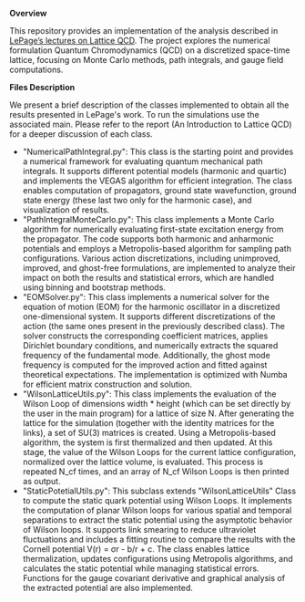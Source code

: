 **Overview**

This repository provides an implementation of the analysis described in [LePage’s lectures on Lattice QCD](https://arxiv.org/abs/hep-lat/0506036). The project explores the numerical formulation Quantum Chromodynamics (QCD) on a discretized space-time lattice, focusing on Monte Carlo methods, path integrals, and gauge field computations. 


**Files Description**

We present a brief description of the classes implemented to obtain all the results presented in LePage's work. To run the simulations use the associated main. Please refer to the report (An Introduction to Lattice QCD) for a deeper discussion of each class.

- "NumericalPathIntegral.py": This class is the starting point and provides a numerical framework for evaluating quantum mechanical path integrals. It supports different potential models (harmonic and quartic) and implements the VEGAS algorithm for efficient integration. The class enables computation of propagators, ground state wavefunction, ground state energy (these last two only for the harmonic case), and visualization of results.
- "PathIntegralMonteCarlo.py": This class implements a Monte Carlo algorithm for numerically evaluating first-state excitation energy from the propagator. The code supports both harmonic and anharmonic potentials and employs a Metropolis-based algorithm for sampling path configurations. Various action discretizations, including unimproved, improved, and ghost-free formulations, are implemented to analyze their impact on both the results and statistical errors, which are handled using binning and bootstrap methods.
- "EOMSolver.py": This class implements a numerical solver for the equation of motion (EOM) for the harmonic oscillator in a discretized one-dimensional system. It supports different discretizations of the action (the same ones present in the previously described class). The solver constructs the corresponding coefficient matrices, applies Dirichlet boundary conditions, and numerically extracts the squared frequency of the fundamental mode. Additionally, the ghost mode frequency is computed for the improved action and fitted against theoretical expectations. The implementation is optimized with Numba for efficient matrix construction and solution.
- "WilsonLatticeUtils.py": This class implements the evaluation of the Wilson Loop of dimensions width * height (which can be set directly by the user in the main program) for a lattice of size N. After generating the lattice for the simulation (together with the identity matrices for the links), a set of SU(3) matrices is created. Using a Metropolis-based algorithm, the system is first thermalized and then updated. At this stage, the value of the Wilson Loops for the current lattice configuration, normalized over the lattice volume, is evaluated. This process is repeated N_cf times, and an array of N_cf Wilson Loops is then printed as output.
- "StaticPotetialUtils.py": This subclass extends "WilsonLatticeUtils" Class to compute the static quark potential using Wilson Loops.  It implements the computation of planar Wilson loops for various spatial and temporal separations to extract the static potential using the asymptotic behavior of Wilson loops. It supports link smearing to reduce ultraviolet fluctuations and includes a fitting routine to compare the results with the Cornell potential V(r) = σr - b/r + c. The class enables lattice thermalization, updates configurations using Metropolis algorithms, and calculates the static potential while managing statistical errors. Functions for the gauge covariant derivative and graphical analysis of the extracted potential are also implemented.
